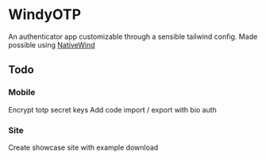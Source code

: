 # WindyOTP

An authenticator app customizable through a sensible tailwind config.
Made possible using [NativeWind](https://www.nativewind.dev/)

## Todo
### Mobile
Encrypt totp secret keys
Add code import / export with bio auth

### Site
Create showcase site with example download